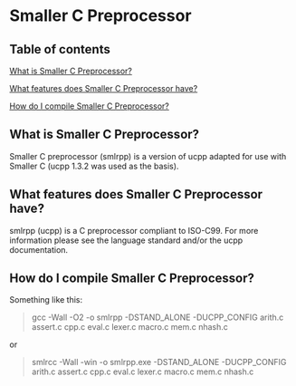 ﻿# Smaller C Preprocessor

## Table of contents

[What is Smaller C Preprocessor?](#what-is-smaller-c-preprocessor)

[What features does Smaller C Preprocessor have?](#what-features-does-smaller-c-preprocessor-have)

[How do I compile Smaller C Preprocessor?](#how-do-i-compile-smaller-c-preprocessor)

## What is Smaller C Preprocessor?

Smaller C preprocessor (smlrpp) is a version of ucpp adapted for use with Smaller C (ucpp 1.3.2 was used as the basis).

## What features does Smaller C Preprocessor have?

smlrpp (ucpp) is a C preprocessor compliant to ISO-C99. For more information please see the language standard and/or the ucpp documentation.

## How do I compile Smaller C Preprocessor?

Something like this:

> gcc -Wall -O2 -o smlrpp -DSTAND_ALONE -DUCPP_CONFIG arith.c assert.c cpp.c eval.c lexer.c macro.c mem.c nhash.c

or

> smlrcc -Wall -win -o smlrpp.exe -DSTAND_ALONE -DUCPP_CONFIG arith.c assert.c cpp.c eval.c lexer.c macro.c mem.c nhash.c

